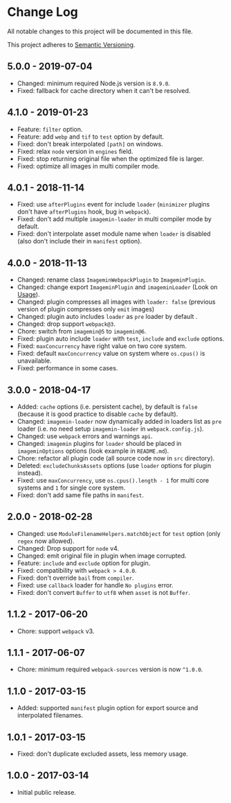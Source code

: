 # Change Log

All notable changes to this project will be documented in this file.

This project adheres to [Semantic Versioning](http://semver.org).

## 5.0.0 - 2019-07-04

- Changed: minimum required Node.js version is `8.9.0`.
- Fixed: fallback for cache directory when it can't be resolved.

## 4.1.0 - 2019-01-23

- Feature: `filter` option.
- Feature: add `webp` and `tif` to `test` option by default.
- Fixed: don't break interpolated `[path]` on windows.
- Fixed: relax `node` version in `engines` field.
- Fixed: stop returning original file when the optimized file is larger.
- Fixed: optimize all images in multi compiler mode.

## 4.0.1 - 2018-11-14

- Fixed: use `afterPlugins` event for include `loader` (`minimizer` plugins don't have `afterPlugins` hook, bug in `webpack`).
- Fixed: don't add multiple `imagemin-loader` in multi compiler mode by default.
- Fixed: don't interpolate asset module name when `loader` is disabled (also don't include their in `manifest` option).

## 4.0.0 - 2018-11-13

- Changed: rename class `ImageminWebpackPlugin` to `ImageminPlugin`.
- Changed: change export `ImageminPlugin` and `imageminLoader` (Look on [Usage](https://github.com/itgalaxy/imagemin-webpack#usage)).
- Changed: plugin compresses all images with `loader: false` (previous version of plugin compresses only `emit` images)
- Changed: plugin auto includes `loader` as `pre` loader by default .
- Changed: drop support `webpack@3`.
- Chore: switch from `imagemin@5` to `imagemin@6`.
- Fixed: plugin auto include `loader` with `test`, `include` and `exclude` options.
- Fixed: `maxConcurrency` have right value on two core system.
- Fixed: default `maxConcurrency` value on system where `os.cpus()` is unavailable.
- Fixed: performance in some cases.

## 3.0.0 - 2018-04-17

- Added: `cache` options (i.e. persistent cache), by default is `false` (because it is good practice to disable `cache` by default).
- Changed: `imagemin-loader` now dynamically added in loaders list as `pre` loader (i.e. no need setup `imagemin-loader` in `webpack.config.js`).
- Changed: use `webpack` errors and warnings `api`.
- Changed: `imagemin` plugins for `loader` should be placed in `imageminOptions` options (look example in `README.md`).
- Chore: refactor all plugin code (all source code now in `src` directory).
- Deleted: `excludeChunksAssets` options (use `loader` options for plugin instead).
- Fixed: use `maxConcurrency`, use `os.cpus().length - 1` for multi core systems and `1` for single core system.
- Fixed: don't add same file paths in `manifest`.

## 2.0.0 - 2018-02-28

- Changed: use `ModuleFilenameHelpers.matchObject` for `test` option (only `regex` now allowed).
- Changed: Drop support for `node` v4.
- Changed: emit original file in plugin when image corrupted.
- Feature: `include` and `exclude` option for plugin.
- Fixed: compatibility with `webpack > 4.0.0`.
- Fixed: don't override `bail` from `compiler`.
- Fixed: use `callback` loader for handle `No plugins` error.
- Fixed: don't convert `Buffer` to `utf8` when `asset` is not `Buffer`.

## 1.1.2 - 2017-06-20

- Chore: support `webpack` v3.

## 1.1.1 - 2017-06-07

- Chore: minimum required `webpack-sources` version is now `^1.0.0`.

## 1.1.0 - 2017-03-15

- Added: supported `manifest` plugin option for export source and interpolated filenames.

## 1.0.1 - 2017-03-15

- Fixed: don't duplicate excluded assets, less memory usage.

## 1.0.0 - 2017-03-14

- Initial public release.
